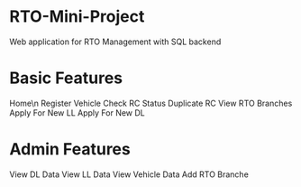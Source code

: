 # RTO-Mini-Project
Web application for RTO Management with SQL backend

# Basic Features
Home\n
Register Vehicle
Check RC Status
Duplicate RC
View RTO Branches
Apply For New LL
Apply For New DL

# Admin Features
View DL Data
View LL Data
View Vehicle Data
Add RTO Branche
